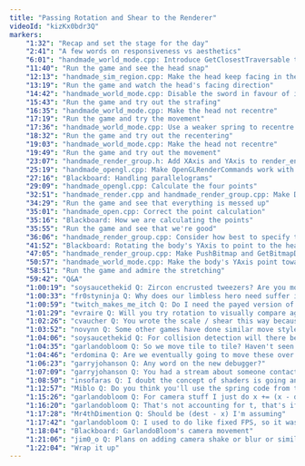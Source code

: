 ```yaml
---
title: "Passing Rotation and Shear to the Renderer"
videoId: "kizKx0bdr3Q"
markers:
    "1:32": "Recap and set the stage for the day"
    "2:41": "A few words on responsiveness vs aesthetics"
    "6:01": "handmade_world_mode.cpp: Introduce GetClosestTraversable to enable the HeroHead as well as the HeroBody to search for and snap to the closest point"
    "11:40": "Run the game and see the head snap"
    "12:13": "handmade_sim_region.cpp: Make the head keep facing in the direction is was going"
    "13:19": "Run the game and watch the head's facing direction"
    "14:42": "handmade_world_mode.cpp: Disable the sword in favour of implementating strafe hop"
    "15:43": "Run the game and try out the strafing"
    "16:35": "handmade_world_mode.cpp: Make the head not recentre"
    "17:19": "Run the game and try the movement"
    "17:36": "handmade_world_mode.cpp: Use a weaker spring to recentre the head"
    "18:32": "Run the game and try out the recentering"
    "19:03": "handmade_world_mode.cpp: Make the head not recentre"
    "19:49": "Run the game and try out the movement"
    "23:07": "handmade_render_group.h: Add XAxis and YAxis to render_entry_bitmap"
    "25:19": "handmade_opengl.cpp: Make OpenGLRenderCommands work with render_entry_bitmap"
    "27:16": "Blackboard: Handling parallelograms"
    "29:09": "handmade_opengl.cpp: Calculate the four points"
    "32:51": "handmade_render.cpp and handmade_render_group.cpp: Make DrawRectangleQuickly and PushBitmap work with render_entry_bitmap"
    "34:29": "Run the game and see that everything is messed up"
    "35:01": "handmade_open.cpp: Correct the point calculation"
    "35:16": "Blackboard: How we are calculating the points"
    "35:55": "Run the game and see that we're good"
    "36:06": "handmade_render_group.cpp: Consider how best to specify the axes"
    "41:52": "Blackboard: Rotating the body's YAxis to point to the head"
    "47:05": "handmade_render_group.cpp: Make PushBitmap and GetBitmapDim take XAxis and YAxis"
    "50:57": "handmade_world_mode.cpp: Make the body's YAxis point towards the head"
    "58:51": "Run the game and admire the stretching"
    "59:42": "Q&A"
    "1:00:19": "soysaucethekid Q: Zircon encrusted tweezers? Are you moving to Montana soon?"
    "1:00:33": "fr0styninja Q: Why does our limbless hero need suffer in such gruesome ways"
    "1:00:59": "twitch_makes_me_itch Q: Do I need the payed version of Mischief to change the background color?"
    "1:01:29": "evraire Q: Will you try rotation to visually compare against shearing before deciding?"
    "1:02:26": "cvaucher Q: You wrote the scale / shear this way because it's already done in the software renderer but these transformations would usually be done in a vertex shader, right?"
    "1:03:52": "novynn Q: Some other games have done similar move styles, but they use a floating indicator instead of separating the head from the body. Your thoughts?"
    "1:04:06": "soysaucethekid Q: For collision detection will there be skewed boxes as well or will it just be AABB?"
    "1:04:35": "garlandobloom Q: So we move tile to tile? Haven't seen the new movement"
    "1:04:46": "erdomina Q: Are we eventually going to move these over to shaders?"
    "1:06:23": "garryjohanson Q: Any word on the new debugger?"
    "1:07:09": "garryjohanson Q: You had a stream about someone contacting you about making a debugger"
    "1:08:50": "insofaras Q: I doubt the concept of shaders is going anywhere soon"
    "1:12:57": "Miblo Q: Do you think you'll use the spring code from the other day on the camera movement? I'm imagining a critically damped spring would be the thing to use for that"
    "1:15:26": "garlandobloom Q: For camera stuff I just do x += (x - dest) / 10 or something like that. What would that be?"
    "1:16:20": "garlandobloom Q: That's not accounting for t, that's if it was instantaneous"
    "1:17:28": "Mr4thDimention Q: Should be (dest - x) I'm assuming"
    "1:17:42": "garlandobloom Q: I used to do like fixed FPS, so it was fine, but I've changed. Hold on I'll look it up"
    "1:18:04": "Blackboard: GarlandoBloom's camera movement"
    "1:21:06": "jim0_o Q: Plans on adding camera shake or blur or similar if the hero gets hit or a bolder hits the ground near the hero?"
    "1:22:04": "Wrap it up"
---
```


